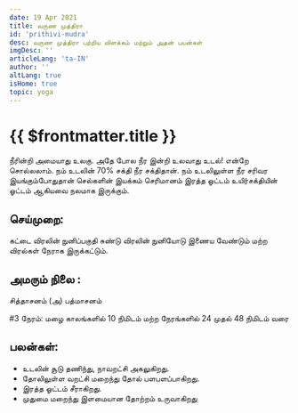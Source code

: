 ```yaml
---
date: 19 Apr 2021
title: வருண முத்திரா
id: 'prithivi-mudra'
desc: வருண முத்திரா பற்றிய விளக்கம் மற்றும் அதன் பயன்கள்
imgDesc: ''
articleLang: 'ta-IN'
author: ''
altLang: true
isHome: true
topic: yoga
---
```


<altLang />

# {{ $frontmatter.title }}

நீரின்றி அமையாது உலகு. அதே போல நீர இன்றி உலவாது உடல்! என்றே சொல்லலாம். நம் உடலின் 70% சக்தி நீர சக்திதான். நம் உடலிலுள்ள நீர சரிவர இயங்கும்போதுதான் செல்களின் இயக்கம் செரிமானம் இரத்த ஓட்டம் உயிர்சக்தியின் ஓட்டம் ஆகியவை நலமாக இருக்கும். 

## செய்முறை:
கட்டை விரலின் நுனிப்பகுதி சுண்டு விரலின் நுனியோடு இணைய வேண்டும் மற்ற விரல்கள் நேராக இருக்கட்டும்.

## அமரும் நிலை :
சித்தாசனம் (அ) பத்மாசனம்

#3 நேரம்:
மழை காலங்களில் 10  நிமிடம் மற்ற நேரங்களில் 24 முதல் 48  நிமிடம் வரை

## பலன்கள்:
 - உடலின் சூடு தணிந்து, நாவறட்சி அகலுகிறது.
 - தோலிலுள்ள வறட்சி மறைந்து தோல் பளபளப்பாகிறது.
 - இரத்த ஓட்டம் சீராகிறது.
 - முதுமை மறைந்து இளமையான தோற்றம் உருவாகிறது
